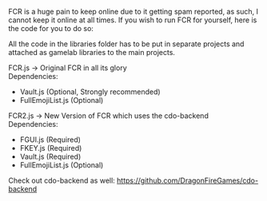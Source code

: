 FCR is a huge pain to keep online due to it getting spam reported, 
as such, I cannot keep it online at all times. If you wish to run 
FCR for yourself, here is the code for you to do so:

All the code in the libraries folder has to be put in separate 
projects and attached as gamelab libraries to the main projects.

FCR.js -> Original FCR in all its glory<br>
Dependencies:
- Vault.js (Optional, Strongly recommended)
- FullEmojiList.js (Optional)

FCR2.js -> New Version of FCR which uses the cdo-backend<br>
Dependencies:
- FGUI.js (Required)
- FKEY.js (Required)
- Vault.js (Required)
- FullEmojiList.js (Optional)

Check out cdo-backend as well:
https://github.com/DragonFireGames/cdo-backend
